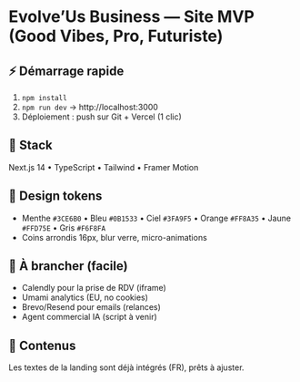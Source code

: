 # Evolve’Us Business — Site MVP (Good Vibes, Pro, Futuriste)

## ⚡ Démarrage rapide
1) `npm install`  
2) `npm run dev` → http://localhost:3000  
3) Déploiement : push sur Git + Vercel (1 clic)

## 🧱 Stack
Next.js 14 • TypeScript • Tailwind • Framer Motion

## 🎨 Design tokens
- Menthe `#3CE6B0` • Bleu `#0B1533` • Ciel `#3FA9F5` • Orange `#FF8A35` • Jaune `#FFD75E` • Gris `#F6F8FA`
- Coins arrondis 16px, blur verre, micro-animations

## 🔌 À brancher (facile)
- Calendly pour la prise de RDV (iframe)  
- Umami analytics (EU, no cookies)  
- Brevo/Resend pour emails (relances)  
- Agent commercial IA (script à venir)

## 📄 Contenus
Les textes de la landing sont déjà intégrés (FR), prêts à ajuster.
